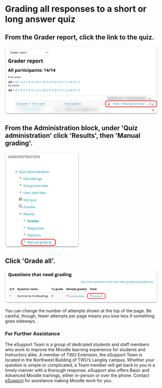 # Grading all responses to a short or long answer quiz

## From the Grader report, click the link to the quiz.

![](../.gitbook/assets/from-the-grader-report-click-the-link-to-the-quiz.png)

## From the Administration block, under 'Quiz administration' click 'Results', then 'Manual grading'.

![](../.gitbook/assets/from-the-administration-block-under-quiz-administration-click-results-then-manual-grading.png)

## Click 'Grade all'.

![](../.gitbook/assets/click-grade-all.png)

You can change the number of attempts shown at the top of the page. Be careful, though, fewer attempts per page means you lose less if something goes sideways.

### For Further Assistance

The eSupport Team is a group of dedicated students and staff members who work to improve the Moodle learning experience for students and Instructors alike. A member of TWU Extension, the eSupport Team is located in the Northwest Building of TWU’s Langley campus. Whether your question is simple or complicated, a Team member will get back to you in a timely manner with a thorough response. eSupport also offers Basic and Advanced Moodle trainings, either in-person or over the phone. Contact [eSupport](https://trinitywestern.teamdynamix.com/TDClient/Requests/ServiceDet?ID=16141) for assistance making Moodle work for you.

